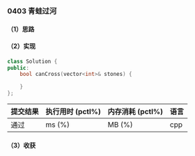 ### 0403 青蛙过河

#### （1）思路

#### （2）实现

```cpp
class Solution {
public:
    bool canCross(vector<int>& stones) {

    }
};
```

| 提交结果 | 执行用时 (pctl%) | 内存消耗 (pctl%) | 语言 |
|:---------|:-----------------|:-----------------|:-----|
| 通过     |  ms (%)   |  MB (%)  | cpp  |

#### （3）收获
